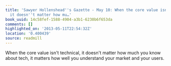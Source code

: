 ```yaml
---
title: 'Sawyer Hollenshead''s Gazette - May 10: When the core value isn''t technical,
  it doesn''t matter how mu…'
book_uuid: 14c58fef-1588-4904-a3b1-6230b6f653da
comments: []
highlighted_on: '2013-05-11T22:54:32Z'
location: '0.400439'
source: readmill
---
```


When the core value isn't technical, it doesn't matter how much you know about tech, it matters how well you understand your market and your users.